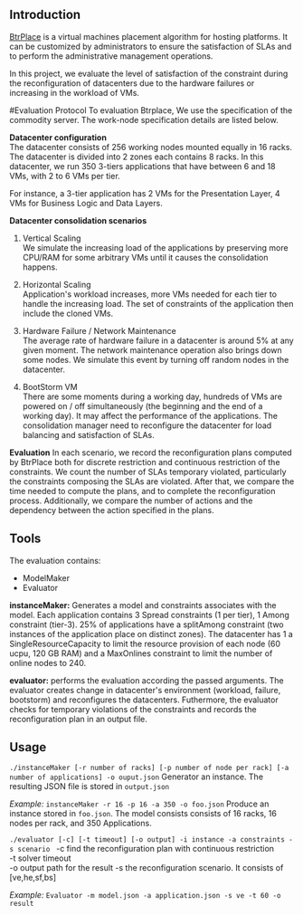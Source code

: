 ## Introduction

[BtrPlace](http://btrp.inria.fr) is a virtual machines placement algorithm for hosting platforms. It can be customized
by administrators to ensure the satisfaction of SLAs and to perform the administrative management operations.

In this project, we evaluate the level of satisfaction of the constraint during the reconfiguration of datacenters due
to the hardware failures or increasing in the workload of VMs.


#Evaluation Protocol
To evaluation Btrplace, We use the specification of the commodity server. The work-node specification details are listed below.

**Datacenter configuration**   
The datacenter consists of 256 working nodes mounted equally in 16 racks. The datacenter is divided into 2 zones each contains 8 racks. 
In this datacenter, we run 350 3-tiers applications that have between 6 and 18 VMs, with 2 to 6 VMs per tier.

For instance, a 3-tier application has 2 VMs for the Presentation Layer,
4 VMs for Business Logic and Data Layers.


**Datacenter consolidation scenarios**  

1. Vertical Scaling  
We simulate the increasing load of the applications by preserving more CPU/RAM for some arbitrary VMs until it
causes the consolidation happens. 

2. Horizontal Scaling  
Application's workload increases, more VMs needed for each tier to handle the increasing load. The set of constraints of the application then include
the cloned VMs. 

3. Hardware Failure / Network Maintenance  
The average rate of hardware failure in a datacenter is around 5% at any given moment. The network maintenance operation also brings down some nodes.
We simulate this event by turning off random nodes in the datacenter. 

4. BootStorm VM  
There are some moments during a working day, hundreds of VMs are powered on / off simultaneously (the beginning and the end of a working day). It may
affect the performance of the applications. The consolidation manager need to reconfigure the datacenter for load balancing and satisfaction of SLAs.

**Evaluation**
In each scenario, we record the reconfiguration plans computed by BtrPlace both for discrete restriction
and continuous restriction of the constraints. 
We count the number of SLAs temporary violated, particularly the constraints composing the SLAs are violated.
After that, we compare the time needed to compute the plans, and to
complete the reconfiguration process. Additionally, we compare the number of actions and the dependency between the action
specified in the plans.

## Tools

The evaluation contains:
* ModelMaker
* Evaluator

**instanceMaker:**  Generates a model and constraints associates with the model. Each application contains 3 Spread constraints (1 per tier), 1 Among constraint (tier-3). 25% of applications have a splitAmong constraint (two instances of the application place on distinct zones). The datacenter has 1 a SingleResourceCapacity to limit the resource provision of each node (60 ucpu, 120 GB RAM) and a MaxOnlines constraint to limit the number of online nodes to 240.

**evaluator:** performs the evaluation according the passed arguments. The evaluator creates change in datacenter's environment (workload, failure, bootstorm) and reconfigures the datacenters. Futhermore, the evaluator checks for temporary violations of the constraints and records the reconfiguration plan in an output file.


## Usage
`./instanceMaker [-r number of racks] [-p number of node per rack] [-a number of applications] -o ouput.json`
Generator an instance. The resulting JSON file is stored in `output.json`

*Example:* `instanceMaker -r 16 -p 16 -a 350 -o foo.json`
Produce an instance stored in `foo.json`. The model consists consists of 16 racks, 16 nodes per rack, and 350 Applications.

`./evaluator [-c] [-t timeout] [-o output] -i instance -a constraints -s scenario `
-c  find the reconfiguration plan with continuous restriction   
-t  solver timeout  
-o  output path for the result
-s  the reconfiguration scenario. It consists of [ve,he,sf,bs]

*Example:* `Evaluator -m model.json -a application.json -s ve -t 60 -o result`

